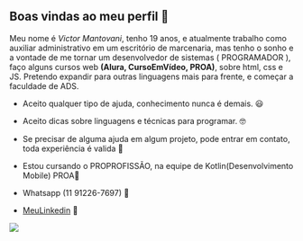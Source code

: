 ## Boas vindas ao meu perfil 💙

Meu nome é _Victor Mantovani_, tenho 19 anos, e atualmente trabalho como auxiliar administrativo em um escritório de marcenaria, mas tenho o sonho e a vontade de me tornar um desenvolvedor de sistemas ( PROGRAMADOR ), faço alguns cursos web **(Alura, CursoEmVídeo, PROA)**, sobre html, css e JS. Pretendo expandir para outras linguagens mais para frente, e começar a faculdade de ADS.

- Aceito qualquer tipo de ajuda, conhecimento nunca é demais. 😃
- Aceito dicas sobre linguagens e técnicas para programar. 🤓
- Se precisar de alguma ajuda em algum projeto, pode entrar em contato, toda experiência é valida 🦾
- Estou cursando o PROPROFISSÃO, na equipe de Kotlin(Desenvolvimento Mobile) PROA💙


- Whatsapp (11 91226-7697) 📲
-  [MeuLinkedin](https://www.linkedin.com/in/victor-gon%C3%A7alves-mantovani-a1b25820a?utm_source=share&utm_campaign=share_via&utm_content=profile&utm_medium=ios_app) 👷

 ![](https://media1.tenor.com/m/mCiM7CmGGI4AAAAd/naruto.gif)
